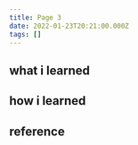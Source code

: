 ```yaml
---
title: Page 3
date: 2022-01-23T20:21:00.000Z
tags: []
---
```

## what i learned


## how i learned


## reference